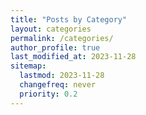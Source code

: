 ```yaml
---
title: "Posts by Category"
layout: categories
permalink: /categories/
author_profile: true
last_modified_at: 2023-11-28
sitemap:
  lastmod: 2023-11-28
  changefreq: never
  priority: 0.2
---
```

